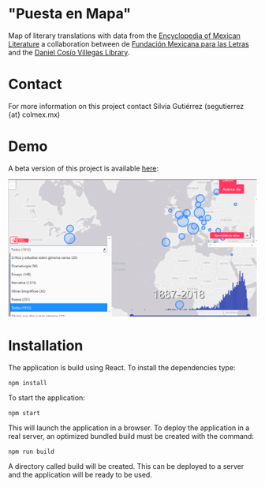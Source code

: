 # "Puesta en Mapa"
Map of literary translations with data from the [Encyclopedia of Mexican Literature](http://elem.mx/) a collaboration between de [Fundación Mexicana para las Letras](http://flm.mx/) and the [Daniel Cosío Villegas Library](https://biblioteca.colmex.mx/).

# Contact
For more information on this project contact Silvia Gutiérrez (segutierrez {at} colmex.mx)

# Demo

A beta version of this project is available [here](http://www.elem.mx/estgrp/datos/1335):

![alt text](/elem_mapa.gif)

# Installation

The application is build using React. To install the dependencies type:

```
npm install
```

To start the application:

```
npm start
```

This will launch the application in a browser. To deploy the application in a real server, an optimized bundled build must be created with the command:

```
npm run build
```

A directory called build will be created. This can be deployed to a server and the application will be ready to be used.

